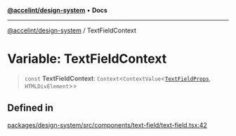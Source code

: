 [**@accelint/design-system**](../README.md) • **Docs**

***

[@accelint/design-system](../README.md) / TextFieldContext

# Variable: TextFieldContext

> `const` **TextFieldContext**: `Context`\<`ContextValue`\<[`TextFieldProps`](../type-aliases/TextFieldProps.md), `HTMLDivElement`\>\>

## Defined in

[packages/design-system/src/components/text-field/text-field.tsx:42](https://github.com/gohypergiant/standard-toolkit/blob/258694cea8ed8bbd956b3cf5da47c2c9debcf127/packages/design-system/src/components/text-field/text-field.tsx#L42)
